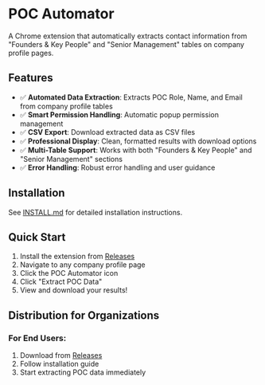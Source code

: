 # POC Automator

A Chrome extension that automatically extracts contact information from "Founders & Key People" and "Senior Management" tables on company profile pages.

## Features

- ✅ **Automated Data Extraction**: Extracts POC Role, Name, and Email from company profile tables
- ✅ **Smart Permission Handling**: Automatic popup permission management
- ✅ **CSV Export**: Download extracted data as CSV files
- ✅ **Professional Display**: Clean, formatted results with download options
- ✅ **Multi-Table Support**: Works with both "Founders & Key People" and "Senior Management" sections
- ✅ **Error Handling**: Robust error handling and user guidance

## Installation

See [INSTALL.md](INSTALL.md) for detailed installation instructions.

## Quick Start

1. Install the extension from [Releases](https://github.com/naytyk/POCAutomator/releases)
2. Navigate to any company profile page
3. Click the POC Automator icon
4. Click "Extract POC Data"
5. View and download your results!

## Distribution for Organizations

### For End Users:
1. Download from [Releases](https://github.com/naytyk/POCAutomator/releases)
2. Follow installation guide
3. Start extracting POC data immediately
